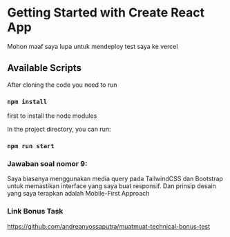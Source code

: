 # Getting Started with Create React App

Mohon maaf saya lupa untuk mendeploy test saya ke vercel


## Available Scripts

After cloning the code you need to run 
### `npm install`
first to install the node modules

In the project directory, you can run:

### `npm run start`

### Jawaban soal nomor 9:
Saya biasanya menggunakan media query pada TailwindCSS dan Bootstrap untuk memastikan interface yang saya buat responsif. Dan prinsip desain yang saya terapkan adalah Mobile-First Approach


### Link Bonus Task
https://github.com/andreanyossaputra/muatmuat-technical-bonus-test
